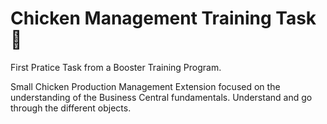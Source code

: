 # Chicken Management Training Task :chicken:

First Pratice Task from a Booster Training Program. 

Small Chicken Production Management Extension focused on the understanding of the Business Central fundamentals. Understand and go through the different objects.
